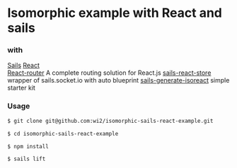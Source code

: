 # Isomorphic example with React and sails

### with
[Sails](http://sailsjs.org) 
[React](https://facebook.github.io/react/)  
[React-router](http://rackt.github.io/react-router/)  A complete routing solution for React.js
[sails-react-store](https://github.com/wi2/sails-react-store) wrapper of sails.socket.io with auto blueprint
[sails-generate-isoreact](https://github.com/wi2/sails-generate-isoreact) simple starter kit

### Usage
```sh
$ git clone git@github.com:wi2/isomorphic-sails-react-example.git

$ cd isomorphic-sails-react-example

$ npm install

$ sails lift
```

